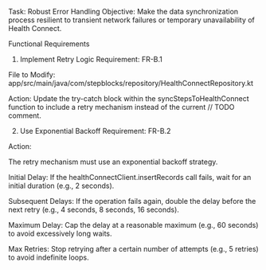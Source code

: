 Task: Robust Error Handling
Objective: Make the data synchronization process resilient to transient network failures or temporary unavailability of Health Connect.

Functional Requirements
1. Implement Retry Logic
   Requirement: FR-B.1

File to Modify: app/src/main/java/com/stepblocks/repository/HealthConnectRepository.kt

Action: Update the try-catch block within the syncStepsToHealthConnect function to include a retry mechanism instead of the current // TODO comment.

2. Use Exponential Backoff
   Requirement: FR-B.2

Action:

The retry mechanism must use an exponential backoff strategy.

Initial Delay: If the healthConnectClient.insertRecords call fails, wait for an initial duration (e.g., 2 seconds).

Subsequent Delays: If the operation fails again, double the delay before the next retry (e.g., 4 seconds, 8 seconds, 16 seconds).

Maximum Delay: Cap the delay at a reasonable maximum (e.g., 60 seconds) to avoid excessively long waits.

Max Retries: Stop retrying after a certain number of attempts (e.g., 5 retries) to avoid indefinite loops.